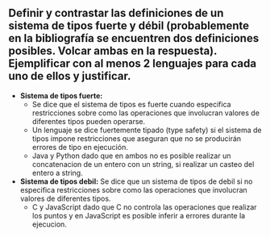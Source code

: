 ## Definir y contrastar las definiciones de un sistema de tipos fuerte y débil (probablemente en la bibliografía se encuentren dos definiciones posibles. Volcar ambas en la respuesta). Ejemplificar con al menos 2 lenguajes para cada uno de ellos y justificar.

- **Sistema de tipos fuerte:** 
  - Se dice que el sistema de tipos es fuerte cuando especifica restricciones sobre como las operaciones que involucran valores de diferentes tipos pueden operarse. 
  - Un lenguaje se dice fuertemente tipado (type safety) si el sistema de tipos impone restricciones que aseguran que no se producirán errores de tipo en ejecución.
  - Java y Python dado que en ambos no es posible realizar un concatenacion de un entero con un string, si realizar un casteo del entero a string.
- **Sistema de tipos debil:** Se dice que un sistema de tipos de debil si no especifica restricciones sobre como las operaciones que involucran valores de diferentes tipos. 
  - C y JavaScript dado que C no controla las operaciones que realizar los puntos y en JavaScript es posible inferir a errores durante la ejecucion.